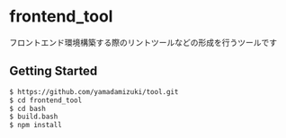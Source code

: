 frontend_tool
=============

フロントエンド環境構築する際のリントツールなどの形成を行うツールです

## Getting Started

```bash
$ https://github.com/yamadamizuki/tool.git
$ cd frontend_tool
$ cd bash
$ build.bash
$ npm install
```

